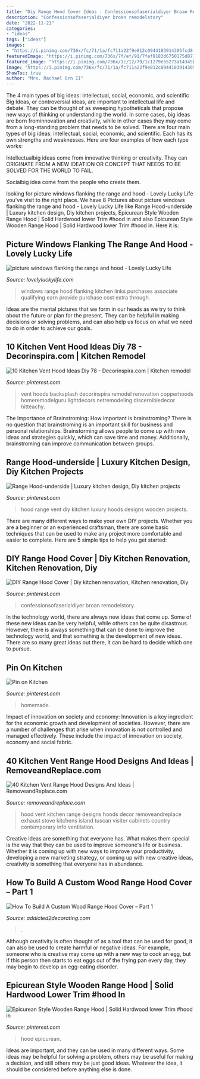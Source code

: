 ```yaml
---
title: "Diy Range Hood Cover Ideas : Confessionsofaserialdiyer Broan Remodelstory"
description: "Confessionsofaserialdiyer broan remodelstory"
date: "2022-11-21"
categories:
- "ideas"
tags: ["ideas"]
images:
- "https://i.pinimg.com/736x/fc/71/1a/fc711a22f9e812c0944183914305fcd8.jpg"
featuredImage: "https://i.pinimg.com/736x/7f/ef/91/7fef9183d6750175d8716c418d92629e.jpg"
featured_image: "https://i.pinimg.com/736x/1c/12/79/1c1279e55273a14345bd51768ab0c8ef.jpg"
image: "https://i.pinimg.com/736x/fc/71/1a/fc711a22f9e812c0944183914305fcd8.jpg"
ShowToc: true
author: "Mrs. Rachael Orn II"
---
```



The 4 main types of big ideas: intellectual, social, economic, and scientific
Big Ideas, or controversial ideas, are important to intellectual life and debate. They can be thought of as sweeping hypotheticals that propose new ways of thinking or understanding the world. In some cases, big ideas are born frominnovation and creativity, while in other cases they may come from a long-standing problem that needs to be solved.
There are four main types of big ideas: intellectual, social, economic, and scientific. Each has its own strengths and weaknesses. Here are four examples of how each type works:

 Intellectualbig ideas come from innovative thinking or creativity. They can ORIGINATE FROM A NEW IDEATION OR CONCEPT THAT NEEDS TO BE SOLVED FOR THE WORLD TO FAIL. 

Socialbig idea come from the people who create them.

	

		
looking for picture windows flanking the range and hood - Lovely Lucky Life you've visit to the right place. We have 8 Pictures about picture windows flanking the range and hood - Lovely Lucky Life like Range Hood-underside | Luxury kitchen design, Diy kitchen projects, Epicurean Style Wooden Range Hood | Solid Hardwood lower Trim #hood in and also Epicurean Style Wooden Range Hood | Solid Hardwood lower Trim #hood in. Here it is:
		
    
## Picture Windows Flanking The Range And Hood - Lovely Lucky Life

<img loading=lazy src="https://www.lovelyluckylife.com/wp-content/uploads/2018/11/picture-windows-flanking-the-range-and-hood.jpg" onerror="this.onerror=null;this.src='https://tse3.mm.bing.net/th?id=OIP.-aPZcN2nbBiOXGL2cGi7dAHaL6&amp;pid=15.1';" alt="picture windows flanking the range and hood - Lovely Lucky Life">

_Source: lovelyluckylife.com_

>windows range hood flanking kitchen links purchases associate qualifying earn provide purchase cost extra through. 

	

Ideas are the mental pictures that we form in our heads as we try to think about the future or plan for the present. They can be helpful in making decisions or solving problems, and can also help us focus on what we need to do in order to achieve our goals.

    
## 10 Kitchen Vent Hood Ideas Diy 78 - Decorinspira.com | Kitchen Remodel

<img loading=lazy src="https://i.pinimg.com/736x/7f/ef/91/7fef9183d6750175d8716c418d92629e.jpg" onerror="this.onerror=null;this.src='https://tse1.mm.bing.net/th?id=OIP.g53Z8HlrCSnSZqsfkMGpXgHaLG&amp;pid=15.1';" alt="10 Kitchen Vent Hood Ideas Diy 78 - Decorinspira.com | Kitchen remodel">

_Source: pinterest.com_

>vent hoods backsplash decorinspira remodel renovation copperhoods homeremodelguru lightdecors netremodeling discernibledecor hitteachy. 

	

The Importance of Brainstroming: How important is brainstroming?
There is no question that brainstroming is an important skill for business and personal relationships. Brainstorming allows people to come up with new ideas and strategies quickly, which can save time and money. Additionally, brainstroming can improve communication between groups.

    
## Range Hood-underside | Luxury Kitchen Design, Diy Kitchen Projects

<img loading=lazy src="https://i.pinimg.com/736x/f0/79/c9/f079c98fb87c98b6862a2704f5acb555.jpg" onerror="this.onerror=null;this.src='https://tse4.mm.bing.net/th?id=OIP.N5Fi1zu8DUUJujzEhimURAHaJ3&amp;pid=15.1';" alt="Range Hood-underside | Luxury kitchen design, Diy kitchen projects">

_Source: pinterest.com_

>hood range vent diy kitchen luxury hoods designs wooden projects. 

	

There are many different ways to make your own DIY projects. Whether you are a beginner or an experienced craftsman, there are some basic techniques that can be used to make any project more comfortable and easier to complete. Here are 5 simple tips to help you get started:

    
## DIY Range Hood Cover | Diy Kitchen Renovation, Kitchen Renovation, Diy

<img loading=lazy src="https://i.pinimg.com/736x/fc/71/1a/fc711a22f9e812c0944183914305fcd8.jpg" onerror="this.onerror=null;this.src='https://tse2.mm.bing.net/th?id=OIP.KwQrOKC6WjFdjbDRku3C6QHaJp&amp;pid=15.1';" alt="DIY Range Hood Cover | Diy kitchen renovation, Kitchen renovation, Diy">

_Source: pinterest.com_

>confessionsofaserialdiyer broan remodelstory. 

	

In the technology world, there are always new ideas that come up. Some of these new ideas can be very helpful, while others can be quite disastrous. However, there is always something that can be done to improve the technology world, and that something is the development of new ideas. There are so many great ideas out there, it can be hard to decide which one to pursue.

    
## Pin On Kitchen

<img loading=lazy src="https://i.pinimg.com/736x/70/24/96/7024964cde822b8b8d1fc93e8bdc8c89.jpg" onerror="this.onerror=null;this.src='https://tse3.mm.bing.net/th?id=OIP.RmHZvANnkjS4TA1YytLIwQHaPO&amp;pid=15.1';" alt="Pin on Kitchen">

_Source: pinterest.com_

>homemade. 

	

Impact of innovation on society and economy:
Innovation is a key ingredient for the economic growth and development of societies. However, there are a number of challenges that arise when innovation is not controlled and managed effectively. These include the impact of innovation on society, economy and social fabric.

    
## 40 Kitchen Vent Range Hood Designs And Ideas | RemoveandReplace.com

<img loading=lazy src="http://removeandreplace.com/wp-content/uploads/2015/08/40-Kitchen-Vent-Range-Hood-Design-Ideas_15.jpg" onerror="this.onerror=null;this.src='https://tse3.mm.bing.net/th?id=OIP.kayyVD1mNFhrmfxhrDw94QAAAA&amp;pid=15.1';" alt="40 Kitchen Vent Range Hood Designs And Ideas | RemoveandReplace.com">

_Source: removeandreplace.com_

>hood vent kitchen range designs hoods decor removeandreplace exhaust stove kitchens island tuscan visiter cabinets country contemporary info ventilation. 

	

Creative ideas are something that everyone has. What makes them special is the way that they can be used to improve someone's life or business. Whether it is coming up with new ways to improve your productivity, developing a new marketing strategy, or coming up with new creative ideas, creativity is something that everyone has in abundance.

    
## How To Build A Custom Wood Range Hood Cover – Part 1

<img loading=lazy src="https://www.addicted2decorating.com/wp-content/uploads/2017/04/range-hood-cover-inspiration-e1491316851871.jpg" onerror="this.onerror=null;this.src='https://tse4.mm.bing.net/th?id=OIP.sb74_z08AotBI7LH5CG4fAHaJ5&amp;pid=15.1';" alt="How To Build A Custom Wood Range Hood Cover – Part 1">

_Source: addicted2decorating.com_

>. 

	

Although creativity is often thought of as a tool that can be used for good, it can also be used to create harmful or negative ideas. For example, someone who is creative may come up with a new way to cook an egg, but if this person then starts to eat eggs out of the frying pan every day, they may begin to develop an egg-eating disorder.

    
## Epicurean Style Wooden Range Hood | Solid Hardwood Lower Trim #hood In

<img loading=lazy src="https://i.pinimg.com/736x/1c/12/79/1c1279e55273a14345bd51768ab0c8ef.jpg" onerror="this.onerror=null;this.src='https://tse2.mm.bing.net/th?id=OIP.tsoZi88lCD4MLr9MD2FwAAHaJ3&amp;pid=15.1';" alt="Epicurean Style Wooden Range Hood | Solid Hardwood lower Trim #hood in">

_Source: pinterest.com_

>hood epicurean. 

	

Ideas are important, and they can be used in many different ways. Some ideas may be helpful for solving a problem, others may be useful for making a decision, and still others may be just good ideas. Whatever the idea, it should be considered before anything else is done.

